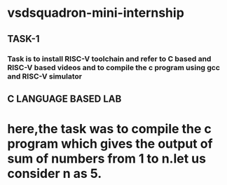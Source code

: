 # vsdsquadron-mini-internship

## TASK-1
### Task is to install RISC-V toolchain and refer to C based and RISC-V based videos and to compile the c program using gcc and RISC-V simulator


## C LANGUAGE BASED LAB
# here,the task was to compile the c program which gives the output of sum of numbers from 1 to n.let us consider n as 5.
